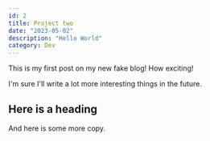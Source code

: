 ```yaml
---
id: 2
title: Project two
date: "2023-05-02"
description: "Hello World"
category: Dev
---
```


This is my first post on my new fake blog! How exciting!

I'm sure I'll write a lot more interesting things in the future.

## Here is a heading

And here is some more copy.